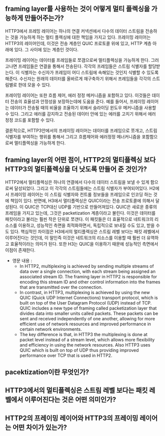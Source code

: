 ## framing layer를 사용하는 것이 어떻게 멀티 플렉싱을 가능하게 만들어주는가?

HTTP3에서 프레밍 레이어는 하나의 연결 커넥션에서 다수의 데이터 스트림을 전송하는 것을 가능하게 하는 멀티 플렉싱에 대한 책임을 가지고 있다. 프레이밍 레이어는 HTTP3의 레이어인데, 이것은 전송 계층인 QUIC 프로토콜 위에 있고, HTTP 계층 아래에 있다. 그 사이에 있는 계층인 것이다. 

프레이밍 레이어는 데이터를 프레임들로 쪼갬으로써 멀티플렉싱을 가능하게 한다. 그러고나면 프레임들은 연결을 통해서 전송된다. 각각의 프레임들은 스트림 식별자를 할당받는다. 이 식별자는 수신자가 프레임이 어디 스트림에 속해있는 것인지 식별할 수 있도록 해준다. 수신자는 원래의 데이터를 올바르게 재구축하기 위해서 프레임들을 각각의 스트림별로 한데 모을 수 있다. 

프레이밍 레이어는 또한 흐름 제어, 에러 정정 메커니즘을 포함하고 있다. 이것들은 데이터 전송의 효율성과 안정성을 보장하는데에 도움을 준다. 예를 들어서, 프레이밍 레이어는 데이터가 전송될 때의 비율을 조율하기 위해서 슬라이딩 윈도우 메커니즘을 사용할 수 있다. 그리고 에러를 감지하고 전송된 데이터 안에 있는 에러를 고치기 위해서 에러 정정 코드를 포함할 수 있다. 

결론적으로, HTTP3안에서의 프레이밍 레이어는 데이터를 프레임으로 쪼개고, 스트림 식별자를 부여하는 행위를 통해서 그리고 흐름제어와 에러정정 메너커니즘을 포함함으로써 멀티플렉싱을 가능하게 한다. 


## framing layer의 어떤 점이, HTTP2의 멀티플렉싱 보다 HTTP3의 멀티플렉싱을 더 낫도록 만들어 준 것인가?

HTTP2에서 멀티플렉싱은 하나의 연결에서 다수의 데이터 스트림을 보낼 수 있게 함으로써 달성되었다. 그리고 이 각각의 스트림들에는 스트림 식별자가 부여되어있다. H2에서 프레이밍 레이어는 이 스트림 식별자와 컨트롤 정보들을 프레임으로 인코딩 하는 것에 책임이 있다. 
반면에, H3에서 멀티플렉싱은 QUIC이라는 전송 프로토콜에 의해서 달성된다. 이 QUIC은 TCP대신 UDP를 기반으로 만들어져있다. QUIC은 새로운 종류의 프레임을 가지고 있는데, 그것은 packetization 계층이라고 불린다. 이것은 데이터를 패킷이라고 불리는 훨씬 작은 단위로 쪼갠다. 이 패킷들은 더 효율적으로 네트워크의 리소스를 이용하고, 성능적인 측면을 최적화하면서, 독립적으로 보내질 수도 있고, 받을 수도 있다. 
핵심적인 차이점은 H3에서의 멀티플렉싱은 스트림 레벨 보다는 패킷 레벨에서 이루어진다는 것인데, 이 말인즉 이것은 네트워크의 리소스를 이용할 때 훨씬 더 유역하고 효율적이라는 의미가 된다. 또한 H3는 QUIC을 이용하기 때문에 성능적인 측면에서 이점이 존재한다. 

- 영문 내용 :
	- In HTTP2, multiplexing is achieved by sending multiple streams of data over a single connection, with each stream being assigned an associated stream ID. The framing layer in HTTP2 is responsible for encoding this stream ID and other control information into the frames that are transmitted over the connection.
	- In contrast, in HTTP3, multiplexing is achieved by using the new QUIC (Quick UDP Internet Connections) transport protocol, which is built on top of the User Datagram Protocol (UDP) instead of TCP. QUIC includes a new type of framing called packetization layer that divides data into smaller units called packets. These packets can be sent and received independently of one another, allowing for more efficient use of network resources and improved performance in certain network environments.
	- The key difference is that, in HTTP3 the multiplexing is done at packet level instead of a stream level, which allows more flexibility and efficiency in using the network resources. Also HTTP3 uses QUIC which is built on top of UDP thus providing improved performance over TCP that is used in HTTP2.

## pacektization이란 무엇인가? 

## HTTP3에서의 멀티플렉싱은 스트림 레벨 보다는 패킷 레벨에서 이루어진다는 것은 어떤 의미인가? 


## HTTP2의 프레이밍 레이어와 HTTP3의 프레이밍 레이어는 어떤 차이가 있는가? 


